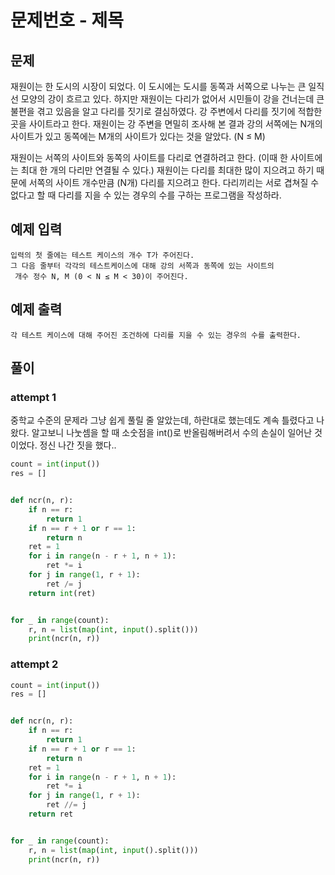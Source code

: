 # 문제번호 - 제목
## 문제
재원이는 한 도시의 시장이 되었다. 이 도시에는 도시를 동쪽과 서쪽으로 나누는 큰 일직선 모양의 강이 흐르고 있다. 하지만 재원이는 다리가 없어서 시민들이 강을 건너는데 큰 불편을 겪고 있음을 알고 다리를 짓기로 결심하였다. 강 주변에서 다리를 짓기에 적합한 곳을 사이트라고 한다. 재원이는 강 주변을 면밀히 조사해 본 결과 강의 서쪽에는 N개의 사이트가 있고 동쪽에는 M개의 사이트가 있다는 것을 알았다. (N ≤ M)

재원이는 서쪽의 사이트와 동쪽의 사이트를 다리로 연결하려고 한다. (이때 한 사이트에는 최대 한 개의 다리만 연결될 수 있다.) 재원이는 다리를 최대한 많이 지으려고 하기 때문에 서쪽의 사이트 개수만큼 (N개) 다리를 지으려고 한다. 다리끼리는 서로 겹쳐질 수 없다고 할 때 다리를 지을 수 있는 경우의 수를 구하는 프로그램을 작성하라.

## 예제 입력
```
입력의 첫 줄에는 테스트 케이스의 개수 T가 주어진다. 
그 다음 줄부터 각각의 테스트케이스에 대해 강의 서쪽과 동쪽에 있는 사이트의
 개수 정수 N, M (0 < N ≤ M < 30)이 주어진다.
```

## 예제 출력
```
각 테스트 케이스에 대해 주어진 조건하에 다리를 지을 수 있는 경우의 수를 출력한다.
```

## 풀이

### attempt 1

중학교 수준의 문제라 그냥 쉽게 풀릴 줄 알았는데, 하란대로 했는데도 계속 틀렸다고 나왔다.
알고보니 나눗셈을 할 때 소숫점을 int()로 반올림해버려서 수의 손실이 일어난 것이었다.
정신 나간 짓을 했다..

```python
count = int(input())
res = []


def ncr(n, r):
    if n == r:
        return 1
    if n == r + 1 or r == 1:
        return n
    ret = 1
    for i in range(n - r + 1, n + 1):
        ret *= i
    for j in range(1, r + 1):
        ret /= j
    return int(ret)


for _ in range(count):
    r, n = list(map(int, input().split()))
    print(ncr(n, r))

```

### attempt 2
```python
count = int(input())
res = []


def ncr(n, r):
    if n == r:
        return 1
    if n == r + 1 or r == 1:
        return n
    ret = 1
    for i in range(n - r + 1, n + 1):
        ret *= i
    for j in range(1, r + 1):
        ret //= j
    return ret


for _ in range(count):
    r, n = list(map(int, input().split()))
    print(ncr(n, r))
```